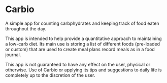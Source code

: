 # Carbio
A simple app for counting carbphydrates and keeping track of food eaten throughout the day.

This app is intended to help provide a quantitative approach to maintaining a low-carb diet. Its main use is storing a list of different foods (pre-loaded or custom) that are used to create meal plans record meals as in a food journal.

This app is not guaranteed to have any effect on the user, physical or otherwise. Use of Carbio or applying its tips and suggestions to daily life is completely up to the discretion of the user.
